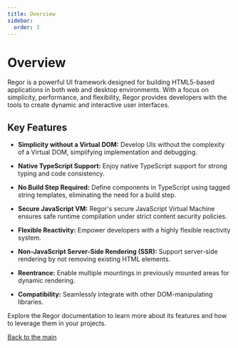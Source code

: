 ```yaml
---
title: Overview
sidebar:
  order: 3
---
```


# Overview

Regor is a powerful UI framework designed for building HTML5-based applications in both web and desktop environments. With a focus on simplicity, performance, and flexibility, Regor provides developers with the tools to create dynamic and interactive user interfaces.

## Key Features

- **Simplicity without a Virtual DOM:** Develop UIs without the complexity of a Virtual DOM, simplifying implementation and debugging.

- **Native TypeScript Support:** Enjoy native TypeScript support for strong typing and code consistency.

- **No Build Step Required:** Define components in TypeScript using tagged string templates, eliminating the need for a build step.

- **Secure JavaScript VM:** Regor's secure JavaScript Virtual Machine ensures safe runtime compilation under strict content security policies.

- **Flexible Reactivity:** Empower developers with a highly flexible reactivity system.

- **Non-JavaScript Server-Side Rendering (SSR):** Support server-side rendering by not removing existing HTML elements.

- **Reentrance:** Enable multiple mountings in previously mounted areas for dynamic rendering.

- **Compatibility:** Seamlessly integrate with other DOM-manipulating libraries.

Explore the Regor documentation to learn more about its features and how to leverage them in your projects.

[Back to the main](index.md)

